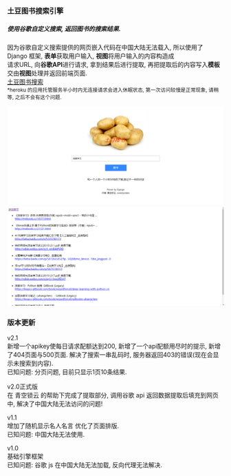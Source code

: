 
### 土豆图书搜索引擎<br>
##### 使用谷歌自定义搜索, 返回图书的搜索结果. <br>
因为谷歌自定义搜索提供的网页嵌入代码在中国大陆无法载入, 所以使用了 Django 框架, <b>表单</b>获取用户输入, <b>视图</b>将用户输入的内容构造成<br>请求URL</b>, 向<b>谷歌API</b>进行请求, 拿到结果后进行提取, 再把提取后的内容写入<b>模板</b>交由<b>视图</b>处理并返回前端页面. <br>
<a href="https://search-books.herokuapp.com/">土豆图书搜索</a><br>
<small>*heroku 的应用托管服务半小时内无连接请求会进入休眠状态, 第一次访问较慢是正常现象, 请稍等, 之后不会有这个问题.</small>


![搜索引擎](https://raw.githubusercontent.com/justsweetpotato/makedown-img-store/master/search/10.png)
![搜索结果](https://raw.githubusercontent.com/justsweetpotato/makedown-img-store/master/search/11.png)



### 版本更新
v2.1<br>
新增一个apikey使每日请求配额达到200, 新增了一个api配额用尽时的提示, 新增了404页面与500页面. 解决了搜索一串乱码时, 服务器返回403的错误(现在会显示未搜索到内容).<br>
已知问题: 分页问题, 目前只显示1页10条结果.

v2.0正式版<br>
在 青空锁云 的帮助下完成了提取部分, 调用谷歌 api 返回数据提取后填充到网页中, 解决了中国大陆无法访问的问题!

v1.1<br>
增加了随机显示名人名言 优化了页面排版.<br>
已知问题: 中国大陆无法使用.

v1.0<br>
基础引擎框架<br>
已知问题: 谷歌 js 在中国大陆无法加载, 反向代理无法解决.<br>


